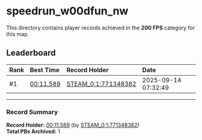 # speedrun_w00dfun_nw

This directory contains player records achieved in the **200 FPS** category for this map.

## Leaderboard

| Rank | Best Time | Record Holder | Date                |
| :--- | :-------- | :------------ | :------------------ |
| #1   | [00:11.589](./00011589_STEAM_0_1_771348382_20250914-073249.zip) | [STEAM_0:1:771348382](https://speedrun16.com/profile/STEAM_0:1:771348382)   | 2025-09-14 07:32:49 |

---

### Record Summary
**Record Holder:** [00:11.589](./00011589_STEAM_0_1_771348382_20250914-073249.zip) (by [STEAM_0:1:771348382](https://speedrun16.com/profile/STEAM_0:1:771348382))  
**Total PBs Archived:** 1